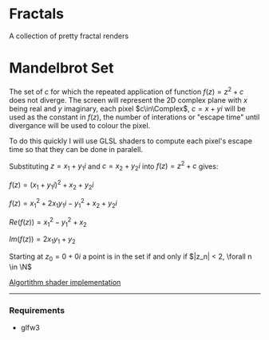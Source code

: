 # Fractals
A collection of pretty fractal renders

# Mandelbrot Set
The set of $c$ for which the repeated application of  function $f(z) = z^2 + c$ does not diverge. The screen will represent the 2D complex plane with $x$ being real and $y$ imaginary, each pixel $c\in\Complex$, $c =x + yi$ will be used as the constant in $f(z)$, the number of interations or "escape time" until divergance will be used to colour the pixel.

To do this quickly I will use GLSL shaders to compute each pixel's escape time so that they can be done in paralell.

Substituting $z = x_1 + y_1i$ and $c = x_2 + y_2i$ into 
$f(z) = z^2 + c$ gives: 

$f(z) = (x_1 + y_1i)^2 + x_2 + y_2i$

$f(z) = x_1^2 + 2x_1y_1i - y_1^2 + x_2 + y_2i$ 

$Re(f(z)) = x_1^2 - y_1^2 + x_2$

$Im(f(z)) = 2x_1y_1 + y_2$

Starting at $z_0 = 0 + 0i$ a point is in the set if and only if $|z_n| < 2, \forall n \in \N$ 

[Algortithm shader implementation](Mandelbrot/shaders/m.frag)
***
### Requirements

* glfw3